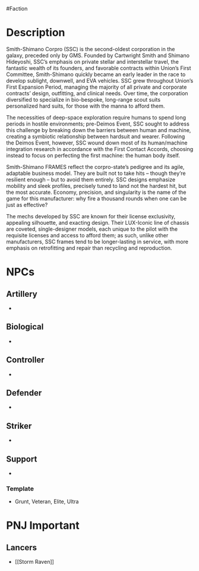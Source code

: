 #Faction
# Description
Smith-Shimano Corpro (SSC) is the second-oldest corporation in the galaxy, preceded only by GMS. Founded by Cartwright Smith and Shimano Hideyoshi, SSC’s emphasis on private stellar and interstellar travel, the fantastic wealth of its founders, and favorable contracts within Union’s First Committee, Smith-Shimano quickly became an early leader in the race to develop sublight, downwell, and EVA vehicles. SSC grew throughout Union’s First Expansion Period, managing the majority of all private and corporate contracts’ design, outfitting, and clinical needs. Over time, the corporation diversified to specialize in bio-bespoke, long-range scout suits personalized hard suits, for those with the manna to afford them.

The necessities of deep-space exploration require humans to spend long periods in hostile environments; pre-Deimos Event, SSC sought to address this challenge by breaking down the barriers between human and machine, creating a symbiotic relationship between hardsuit and wearer. Following the Deimos Event, however, SSC wound down most of its human/machine integration research in accordance with the First Contact Accords, choosing instead to focus on perfecting the first machine: the human body itself.

Smith-Shimano FRAMES reflect the corpro-state’s pedigree and its agile, adaptable business model. They are built not to take hits – though they’re resilient enough – but to avoid them entirely. SSC designs emphasize mobility and sleek profiles, precisely tuned
to land not the hardest hit, but the most accurate. Economy, precision, and singularity is the name of the game for this manufacturer: why fire a thousand rounds when one can be just as effective?

The mechs developed by SSC are known for their license exclusivity, appealing silhouette, and exacting design. Their LUX-Iconic line of chassis are coveted, single-designer models, each unique to the pilot with the requisite licenses and access to afford them; as such, unlike other manufacturers, SSC frames tend to be longer-lasting in service, with more emphasis on retrofitting and repair than recycling and reproduction.

# NPCs
## Artillery
- 
## Biological
- 
## Controller
- 
## Defender
- 
## Striker
- 
## Support
- 
### Template
- Grunt, Veteran, Elite, Ultra

# PNJ Important
## Lancers
- [[Storm Raven]]